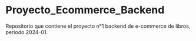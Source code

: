 # Proyecto_Ecommerce_Backend
Repositorio que contiene el proyecto n°1 backend de  e-commerce de libros, periodo 2024-01.
